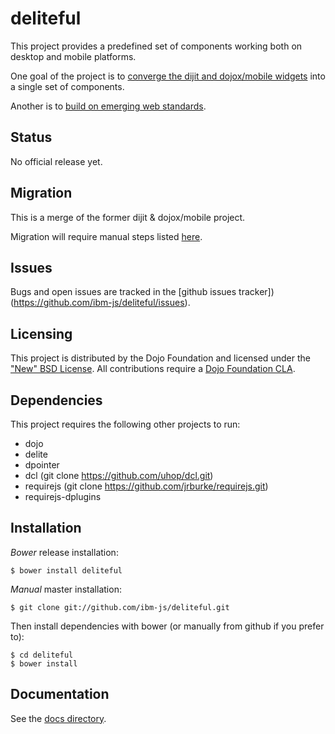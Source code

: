 # deliteful

This project provides a predefined set of components working both on desktop and mobile platforms.

One goal of the project is to
[converge the dijit and dojox/mobile widgets](https://docs.google.com/document/d/1_kgrX25ylxuhtZCRrqAoABMaSdgxjAQgpyd0Ap4xvZU/edit#)
into a single set of components.

Another is to
[build on emerging web standards](https://docs.google.com/document/d/1kqe3Oq7W6lg-JY_iqMl5G7SxGTD0uQ6FFIoP4KPAkUw/edit#heading=h.ct7kwnepj0cc).

## Status

No official release yet.

## Migration

This is a merge of the former dijit & dojox/mobile project.

Migration will require manual steps listed [here](docs/migration.md).

## Issues

Bugs and open issues are tracked in the
[github issues tracker])(https://github.com/ibm-js/deliteful/issues).

## Licensing

This project is distributed by the Dojo Foundation and licensed under the ["New" BSD License](https://github.com/dojo/dojo/blob/master/LICENSE#L13-L41).
All contributions require a [Dojo Foundation CLA](http://dojofoundation.org/about/claForm).

## Dependencies

This project requires the following other projects to run:
 * dojo
 * delite
 * dpointer
 * dcl    (git clone https://github.com/uhop/dcl.git)
 * requirejs (git clone https://github.com/jrburke/requirejs.git)
 * requirejs-dplugins

## Installation

_Bower_ release installation:

    $ bower install deliteful

_Manual_ master installation:

    $ git clone git://github.com/ibm-js/deliteful.git

Then install dependencies with bower (or manually from github if you prefer to):

	$ cd deliteful
	$ bower install

## Documentation

See the [docs directory](./docs).
